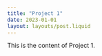 ```yaml
---
title: "Project 1"
date: 2023-01-01
layout: layouts/post.liquid
---
```

This is the content of Project 1.

